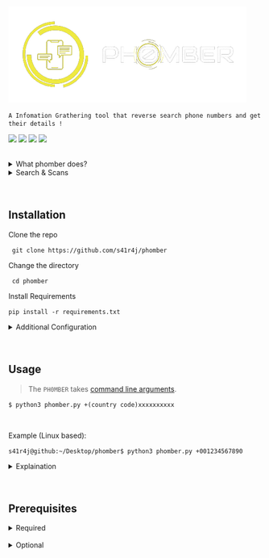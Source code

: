 <img src='/.images/Phomber_official_logo.png'>

```
A Infomation Grathering tool that reverse search phone numbers and get their details !
```

<a href='LICENSE'><img src="https://img.shields.io/badge/License-GNU%20General%20Public%20License%20v3.0-red.svg"></a>
<a href='https://www.python.org/'><img src="https://img.shields.io/badge/Language-Python 3-blue.svg"></a>
<a href='https://www.golang.org/'><img src="https://img.shields.io/badge/Language-Golang-brightgreen.svg"></a>
<a href='https://www.w3schools.in/ethical-hacking/information-gathering-techniques/'><img src="https://img.shields.io/badge/Etical Hacking-Infomation Grathering Tool-yellow.svg"></a>

         
<br>


<details>
<summary>What phomber does?</summary>
<br>
 
 - Phomber reverse searches given number online and retrieves all data available.
 - It is one of the best tools available for Infomation Grathering.
 
<br>
</details>

<details>
<summary>Search & Scans</summary>
<br>
 
 - Basic search
 - Advance search (Experimental)
 - Phoneinfoga scan (Comming soon)
 - Truecaller scan (Comming soon)
 
</details>

<br>
<br>

 ## Installation

 Clone the repo
  
 ```
  git clone https://github.com/s41r4j/phomber
 ```
 Change the directory
  
 ```
  cd phomber
 ```
 Install Requirements 
 
 ```
 pip install -r requirements.txt
 ```
<details>
<summary>Additional Configuration</summary>
<br>
 
 - There is a `config.py` file persent in `phomber` folder.
 - You need to enter required parameters and values (of parameters) as mentioned in '[*Additional Settings*](additional_config.md)'
 
</details>

<br>
<br>

## Usage

> The `PH0MBER` takes [command line arguments](https://www.google.com/search?q=Command+Line+Arguments).

```
$ python3 phomber.py +(country code)xxxxxxxxxx
```

<br>

Example (Linux based):
```
s41r4j@github:~/Desktop/phomber$ python3 phomber.py +001234567890
```

<details>
<summary>Explaination</summary>
<br>
         
- `python3 phomber.py` -  Running phomber script with python3
- `+001234567890` - Command line argument, the phone number you want to search.
<details>
<summary>Phone number breakdown / explained</summary>
<br>
 
 - `+00` is [country code](https://en.wikipedia.org/wiki/List_of_country_calling_codes), eg: +1 (Canada, US), +47 (Norway), +91 (India), +86 (China)
 - `1234567890` is the phone number without spaces, dashes & brackets
 
</details>
</details>



<br>
<br>

## Prerequisites

<details>
<summary>Required</summary>
<br>
         
- python3
- git
         
</details>

<br>

<details>
<summary>Optional</summary>
<br>

- OpenCage Account ([create a account here](https://opencagedata.com/users/sign_up)) , for Basic search.
- Truecaller Account ([create a account here](https://www.truecaller.com/auth/sign-in)) , for Truecaller scan.
- Golang  ([Go Programing Language](https://golang.org/)) , for Phoneinfoga scan.
     
</details>

